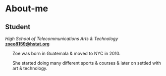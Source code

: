 # About-me
## Student
_High School of Telecommunications Arts & Technology_
**zoeo8159@hstat.org**
<ul> Zoe was born in Guatemala & moved to NYC in 2010.</ul> 
<ul> She started doing many different sports & courses & later on settled with art & technology.</ul>
